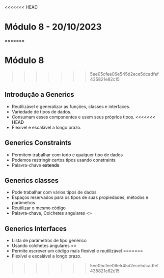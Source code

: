 <<<<<<< HEAD
# Módulo 8 - 20/10/2023
=======
# Módulo 8
>>>>>>> 5ee05cfee06e545d2ece5dcadfef435821e82c15

## Introdução a Generics

- Reutilizável e generalizar as funções, classes e interfaces.
- Variedade de tipos de dados.
- Consumam esses componentes e usem seus próprios tipos.
<<<<<<< HEAD
- Flexível e escalável a longo prazo.

## Generics Constraints

- Permitem trabalhar com todo e qualquer tipo de dados
- Podemos restringir certos tipos usando constraints
- Palavra-chave **extends**

## Generics classes

- Pode trabalhar com vários tipos de dados
- Espaços reservados para os tipos de suas propiedades, métodos e parâmetros
- Reutilizar o mesmo código
- Palavra-chave, Colchetes angulares <>

## Generics Interfaces

- Lista de parâmetros de tipo genérico
- Usando colchetes angulares <>
- Permite escrever um código mais flexível e reutilizável
=======
- Flexível e escalável a longo prazo.
>>>>>>> 5ee05cfee06e545d2ece5dcadfef435821e82c15
